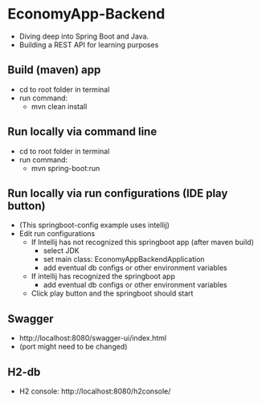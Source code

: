 # EconomyApp-Backend
- Diving deep into Spring Boot and Java. 
- Building a REST API for learning purposes

## Build (maven) app
- cd to root folder in terminal
- run command: 
  - mvn clean install

## Run locally via command line
- cd to root folder in terminal
- run command:
  - mvn spring-boot:run

## Run locally via run configurations (IDE play button)
- (This springboot-config example uses intellij)
- Edit run configurations
  - If Intellij has not recognized this springboot app (after maven build)
      - select JDK
      - set main class: EconomyAppBackendApplication
      - add eventual db configs or other environment variables
  - If intellij has recognized the springboot app
    - add eventual db configs or other environment variables
  - Click play button and the springboot should start

## Swagger
- http://localhost:8080/swagger-ui/index.html
- (port might need to be changed)

## H2-db
- H2 console: http://localhost:8080/h2console/
